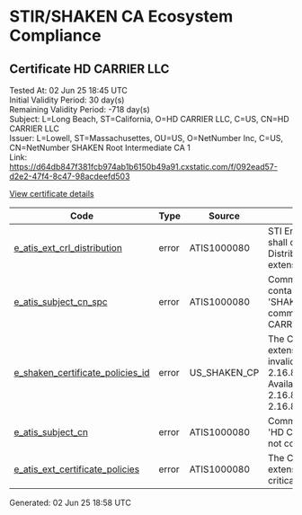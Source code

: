 # STIR/SHAKEN CA Ecosystem Compliance

## Certificate HD CARRIER LLC

Tested At: 02 Jun 25 18:45 UTC\
Initial Validity Period: 30 day(s)\
Remaining Validity Period: -718 day(s)\
Subject: L=Long Beach, ST=California, O=HD CARRIER LLC, C=US, CN=HD CARRIER LLC\
Issuer: L=Lowell, ST=Massachusettes, OU=US, O=NetNumber Inc, C=US, CN=NetNumber SHAKEN Root Intermediate CA 1\
Link: https://d64db847f381fcb974ab1b6150b49a91.cxstatic.com/f/092ead57-d2e2-47f4-8c47-98acdeefd503

[View certificate details](https://x509.io/?cert=MIICpTCCAiugAwIBAgIJAM3Dfg7UCp0XMAoGCCqGSM49BAMCMIGOMTAwLgYDVQQDDCdOZXROdW1iZXIgU0hBS0VOIFJvb3QgSW50ZXJtZWRpYXRlIENBIDExCzAJBgNVBAYTAlVTMRYwFAYDVQQKDA1OZXROdW1iZXIgSW5jMQswCQYDVQQLDAJVUzEXMBUGA1UECAwOTWFzc2FjaHVzZXR0ZXMxDzANBgNVBAcMBkxvd2VsbDAeFw0yMzA1MTYwMDAwMDBaFw0yMzA2MTQyMzU5NTlaMGkxFzAVBgNVBAMMDkhEIENBUlJJRVIgTExDMQswCQYDVQQGEwJVUzEXMBUGA1UECgwOSEQgQ0FSUklFUiBMTEMxEzARBgNVBAgMCkNhbGlmb3JuaWExEzARBgNVBAcMCkxvbmcgQmVhY2gwWTATBgcqhkjOPQIBBggqhkjOPQMBBwNCAAQ%2BjoiWl6irYziXFAhlLCYvdJM89omNmggSAFtV%2F6DLW2LIqknZPy7jK3ki%2Fj1x9MSrlQ71x66y2t16Da5xroQto4GVMIGSMBYGCCsGAQUFBwEaBAowCKAGFgQzMjFKMAwGA1UdEwEB%2FwQCMAAwDgYDVR0PAQH%2FBAQDAgeAMB8GA1UdIwQYMBaAFHEvyILcqOAi49%2BgaPn4XlyE3uW9MB0GA1UdDgQWBBRO4uQ%2Ffm72A4oT%2Fr6226RSEv8OhTAaBgNVHSABAf8EEDAOMAwGCmCGSAGG%2FwkBAQEwCgYIKoZIzj0EAwIDaAAwZQIxAKxoxOwtpWUnZaVoOzuv4MJH6tgQANOAD1MmRizwwkh%2FFH0UlQNW%2BK4oXQNlni43GwIwPwg%2FYYkzvKDmpejULzvnLxPsoGkxNCYg8zA7V3AVgtVx6Bqdu%2Blji0cO0SYMwE0B)

| Code | Type | Source | Details |
|------|------|--------|---------|
| [e_atis_ext_crl_distribution](../../ISSUES/e_atis_ext_crl_distribution/README.md) | error | ATIS1000080 | STI End-Entity certificates shall contain a CRL Distribution Points extension |
| [e_atis_subject_cn_spc](../../ISSUES/e_atis_subject_cn_spc/README.md) | error | ATIS1000080 | Common name shall contain the text string 'SHAKEN 321J', but common name is 'HD CARRIER LLC' |
| [e_shaken_certificate_policies_id](../../ISSUES/e_shaken_certificate_policies_id/README.md) | error | US_SHAKEN_CP | The Certificate Policies extension contains an invalid OID value: 2.16.840.1.114569.1.1.1. Available OIDs: 2.16.840.1.114569.1.1.3, 2.16.840.1.114569.1.1.4 |
| [e_atis_subject_cn](../../ISSUES/e_atis_subject_cn/README.md) | error | ATIS1000080 | Common Name attribute 'HD CARRIER LLC' does not contain 'SHAKEN' |
| [e_atis_ext_certificate_policies](../../ISSUES/e_atis_ext_certificate_policies/README.md) | error | ATIS1000080 | The Certificate Policies extension is marked as critical |


Generated: 02 Jun 25 18:58 UTC